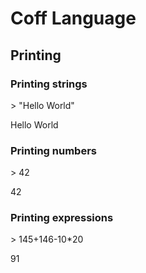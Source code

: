 # Coff Language

## Printing

### Printing strings

\> "Hello World"

Hello World

### Printing numbers

\> 42

42

### Printing expressions

\> 145+146-10\*20

91